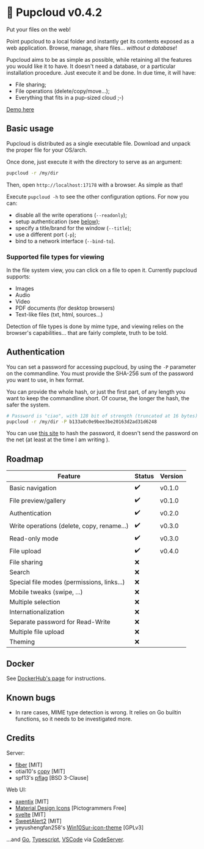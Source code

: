 # 🐶 Pupcloud v0.4.2

Put your files on the web!

Point pupcloud to a local folder and instantly get its contents exposed as a web
application. Browse, manage, share files... _without a database_!

Pupcloud aims to be as simple as possible, while retaining all the features you
would like it to have. It doesn't need a database, or a particular installation
procedure. Just execute it and be done. In due time, it will have:

- File sharing;
- File operations (delete/copy/move...);
- Everything that fits in a pup-sized cloud ;-)

[Demo here](https://pupcloud-8a4ymrr0t-me-germanorizzo.vercel.app/)

## Basic usage

Pupcloud is distributed as a single executable file. Download and unpack the
proper file for your OS/arch.

Once done, just execute it with the directory to serve as an argument:

```bash
pupcloud -r /my/dir
```

Then, open `http://localhost:17178` with a browser. As simple as that!

Execute `pupcloud -h` to see the other configuration options. For now you can:

- disable all the write operations (`--readonly`);
- setup authentication (see [below](#auth));
- specify a title/brand for the window (`--title`);
- use a different port (`-p`);
- bind to a network interface (`--bind-to`).

### Supported file types for viewing

In the file system view, you can click on a file to open it. Currently pupcloud
supports:

- Images
- Audio
- Video
- PDF documents (for desktop browsers)
- Text-like files (txt, html, sources...)

Detection of file types is done by mime type, and viewing relies on the
browser's capabilities... that are fairly complete, truth to be told.

## <a name="auth"></a>Authentication

You can set a password for accessing pupcloud, by using the `-P` parameter on
the commandline. You must provide the SHA-256 sum of the password you want to
use, in hex format.

You can provide the whole hash, or just the first part, of any length you want
to keep the commandline short. Of course, the longer the hash, the safer the
system.

```bash
# Password is "ciao", with 128 bit of strength (truncated at 16 bytes)
pupcloud -r /my/dir -P b133a0c0e9bee3be20163d2ad31d6248
```

You can use [this site](https://emn178.github.io/online-tools/sha256.html) to
hash the password, it doesn't send the password on the net (at least at the time
I am writing ).

## Roadmap

| Feature                                    | Status | Version |
| ------------------------------------------ | ------ | ------- |
| Basic navigation                           | ✔️     | v0.1.0  |
| File preview/gallery                       | ✔️     | v0.1.0  |
| Authentication                             | ✔️     | v0.2.0  |
| Write operations (delete, copy, rename...) | ✔️     | v0.3.0  |
| Read-only mode                             | ✔️     | v0.3.0  |
| File upload                                | ✔️     | v0.4.0  |
| File sharing                               | ❌     |         |
| Search                                     | ❌     |         |
| Special file modes (permissions, links...) | ❌     |         |
| Mobile tweaks (swipe, ...)                 | ❌     |         |
| Multiple selection                         | ❌     |         |
| Internationalization                       | ❌     |         |
| Separate password for Read-Write           | ❌     |         |
| Multiple file upload                       | ❌     |         |
| Theming                                    | ❌     |         |

## Docker

See [DockerHub's page](https://hub.docker.com/r/germanorizzo/pupcloud) for
instructions.

## Known bugs

- In rare cases, MIME type detection is wrong. It relies on Go builtin
  functions, so it needs to be investigated more.

## Credits

Server:

- [fiber](https://gofiber.io/) [MIT]
- otiai10's [copy](https://github.com/otiai10/copy) [MIT]
- spf13's [pflag](https://github.com/spf13/pflag) [BSD 3-Clause]

Web UI:

- [axentix](https://useaxentix.com/) [MIT]
- [Material Design Icons](https://materialdesignicons.com/) [Pictogrammers Free]
- [svelte](https://svelte.dev/) [MIT]
- [SweetAlert2](https://github.com/sweetalert2/sweetalert2) [MIT]
- yeyushengfan258's
  [Win10Sur-icon-theme](https://github.com/yeyushengfan258/Win10Sur-icon-theme)
  [GPLv3]

...and [Go](https://go.dev), [Typescript](https://www.typescriptlang.org),
[VSCode](https://code.visualstudio.com) via 
[CodeServer](https://github.com/coder/code-server).
